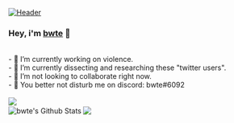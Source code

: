 [![Header](https://raw.githubusercontent.com/SeekYML/About/master/bwte/About.png "Header")](https://github.com/bwte/)
<br />
### Hey, i'm [bwte](https://github.com/bwte/) 👋
<br />
- 🔭 I’m currently working on violence.
<br />
- 🌱 I’m currently dissecting and researching these "twitter users".
<br />
- 👯 I’m not looking to collaborate right now.
<br />
- 💬 You better not disturb me on discord: bwte#6092
<br />
<br />
  <img align="center" src="https://www.codewars.com/users/bwte/badges/large" />
<br />
<a>
  <img align="center" src="https://github-readme-stats.vercel.app/api?username=bwte&show_icons=true&include_all_commits=true&theme=nord" alt="bwte's Github Stats" />
</a>
<a>
  <img align="center" src="https://github-readme-stats.vercel.app/api/top-langs/?username=bwte&layout=compact&theme=nord" />
